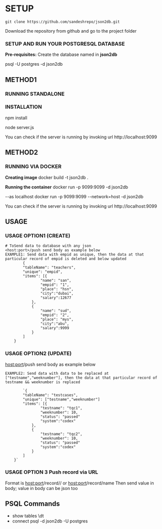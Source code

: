 # SETUP
`git clone https://github.com/sandeshrepo/json2db.git`

Download the repository from github and go to the project folder


### SETUP AND RUN YOUR POSTGRESQL DATABASE
**Pre-requisites:** Create the database named in **json2db**

psql -U postgres -d json2db


## METHOD1
### RUNNING STANDALONE

### INSTALLATION
npm install

node server.js

You can check if the server is running by invoking url http://localhost:9099


## METHOD2
### RUNNING VIA DOCKER

**Creating image**
docker build -t json2db .

**Running the container**
docker run -p 9099:9099 -d json2db

--as localhost 
docker run -p 9099:9099 --network=host -d json2db

You can check if the server is running by invoking url http://localhost:9099


## USAGE

### USAGE OPTION1 (CREATE)
    # ToSend data to database with any json
    <host:port>/push send body as example below
    EXAMPLE1: Send data with empid as unique, then the data at that particular record of empid is deleted and below updated
            {
        	"tableName": "teachers",
        	"unique": "empid",
        	"items": [{
        			"name": "san",
                    "empid": "1",
        			"place": "hsn",
        			"city":"dubai",
        			"salary":12677
        		},
        		{
        			"name": "sud",
                    "empid": "2",
        			"place": "mys",
        			"city":"abu",
        			"salary":9999
        		}
        	]
        }

### USAGE OPTION2 (UPDATE)
<host:port>/push send body as example below 

    EXAMPLE2: Send data with data to be replaced at ["testname","weeknumber"], then the data at that particular record of testname && weeknumber is replaced
    
            `{
        	"tableName": "testcases",
        	"unique": ["testname","weeknumber"]
        	"items": [{
        			"testname": "tqc1",
                    "weeknumber": 10,
                    "status": "passed"
        			"system":"codex"
        		},
                {
        			"testname": "tqc2",
                    "weeknumber": 10,
                    "status": "passed"
        			"system":"codex"
        		}
        	]
        }`
        
        
### USAGE OPTION 3 Push record via URL

Format is <host:port>/record/<name>/<value> 
or 
<host:port>/record/name 
Then send value in body; value in body can be json too

## PSQL Commands
-  show tables 
\dt
-   connect 
psql -d json2db -U postgres
